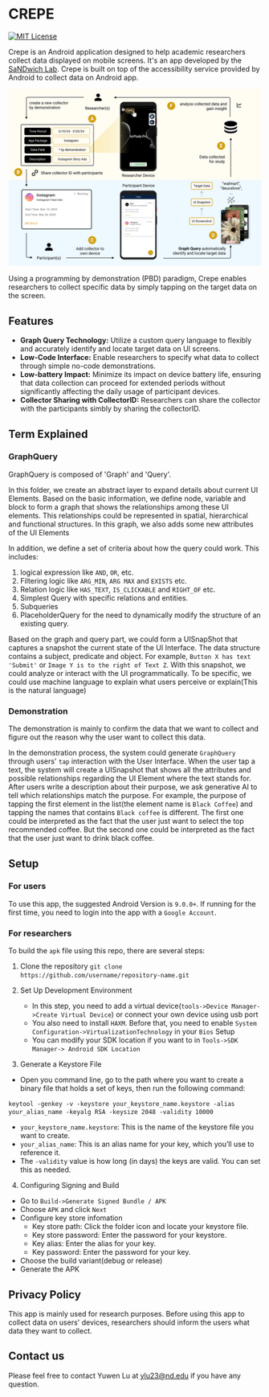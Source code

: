 # CREPE

[![MIT License](https://img.shields.io/badge/License-MIT-green)](https://github.com/codegrits/CodeGRITS/blob/main/LICENSE)

Crepe is an Android application designed to help academic researchers collect data displayed on mobile screens. It's an app developed by the [SaNDwich Lab](https://toby.li/). Crepe is built on top of the accessibility service provided by Android to collect data on Android app.

![workflow](./assets/workflow.png)

Using a programming by demonstration (PBD) paradigm, Crepe enables researchers to collect specific data by simply tapping on the target data on the screen.


## Features

- **Graph Query Technology:** Utilize a custom query language to flexibly and accurately identify and locate target data on UI screens.
- **Low-Code Interface:** Enable researchers to specify what data to collect through simple no-code demonstrations.
- **Low-battery Impact:** Minimize its impact on device battery life, ensuring that data collection can proceed for extended periods without significantly affecting the daily usage of participant devices.
- **Collector Sharing with CollectorID:** Researchers can share the collector with the participants simbly by sharing the collectorID.

## Term Explained


### GraphQuery

GraphQuery is composed of 'Graph' and 'Query'.

In this folder, we create an abstract layer to expand details about current UI Elements. Based on the basic information, we define node, variable and block to form a graph that shows the relationships among these UI elements. This relationships could be represented in spatial, hierarchical and functional structures. In this graph, we also adds some new attributes of the UI Elements 

In addition, we define a set of criteria about how the query could work. This includes:
1. logical expression like `AND`, `OR`, etc.
2. Filtering logic like `ARG_MIN`, `ARG
MAX` and `EXISTS` etc.
3. Relation logic like `HAS_TEXT`, `IS_CLICKABLE` and `RIGHT_OF` etc.
4. Simplest Query with specific relations and entities.
5. Subqueries
6. PlaceholderQuery for the need to dynamically modify the structure of an existing query.

Based on the graph and query part, we could form a UISnapShot that captures a snapshot the current state of the UI Interface. The data structure contains a subject, predicate and object. For example, `Button X has text 'Submit'` or `Image Y is to the right of Text Z`. With this snapshot, we could analyze or interact with the UI programmatically. To be specific, we could use machine language to explain what users perceive or explain(This is the natural language)

### Demonstration

The demonstration is mainly to confirm the data that we want to collect and figure out the reason why the user want to collect this data.

In the demonstration process, the system could generate `GraphQuery` through users' `tap` interaction with the User Interface. When the user tap a text, the system will create a UISnapshot that shows all the attributes and possible relationships regarding the UI Element where the text stands for. After users write a description about their purpose, we ask generative AI to tell which relationships match the purpose. For example, the purpose of tapping the first element in the list(the element name is `Black Coffee`) and tapping the names that contains `Black coffee` is different. The first one could be interpreted as the fact that the user just want to select the top recommended coffee. But the second one could be interpreted as the fact that the user just want to drink black coffee.

## Setup

### For users

To use this app, the suggested Android Version is `9.0.0+`. If running for the first time, you need to login into the app with a `Google Account`.

### For researchers

To build the `apk` file using this repo, there are several steps:

1. Clone the repository `git clone https://github.com/username/repository-name.git`

2. Set Up Development Environment
    * In this step, you need to add a virtual device(`tools->Device Manager->Create Virtual Device`) or connect your own device using usb port
    * You also need to install `HAXM`. Before that, you need to enable `System Configuration->VirtualizationTechnology` in your `Bios` Setup
    * You can modify your SDK location if you want to in `Tools->SDK Manager-> Android SDK Location`

3. Generate a Keystore File

* Open you command line, go to the path where you want to create a binary file that holds a set of keys, then run the following command:

```
keytool -genkey -v -keystore your_keystore_name.keystore -alias your_alias_name -keyalg RSA -keysize 2048 -validity 10000
```

* `your_keystore_name.keystore`: This is the name of the keystore file you want to create.
* `your_alias_name`: This is an alias name for your key, which you’ll use to reference it.
* The `-validity` value is how long (in days) the keys are valid. You can set this as needed.

4. Configuring Signing and Build

* Go to `Build->Generate Signed Bundle / APK`
* Choose `APK` and click `Next`
* Configure key store infomation
    * Key store path: Click the folder icon and locate your keystore file.
    * Key store password: Enter the password for your keystore.
    * Key alias: Enter the alias for your key.
    * Key password: Enter the password for your key.
* Choose the build variant(debug or release)
* Generate the APK


## Privacy Policy

This app is mainly used for research purposes. Before using this app to collect data on users' devices, researchers should inform the users what data they want to collect.

## Contact us

Please feel free to contact Yuwen Lu at ylu23@nd.edu if you have any question.

